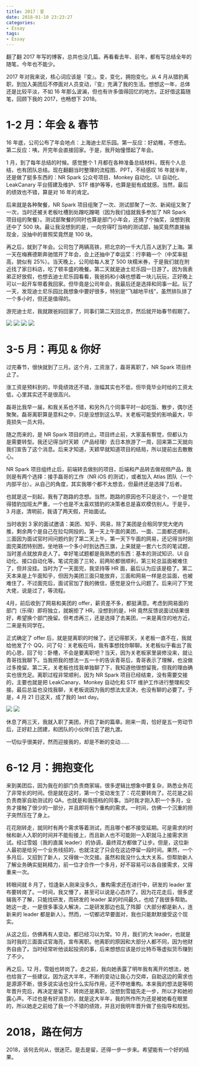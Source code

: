 ```yaml
---
title: 2017：变
date: 2018-01-10 23:23:27
categories:
- Essay
tags:
- Essay
---
```


翻了翻 2017 年写的博客，总共也没几篇。再看看去年、前年，都有写总结全年的随笔，今年也不能少。

2017 年对我来说，核心词应该是『变』。变，变化，拥抱变化。从 4 月从猎豹离职，到加入美团后不停面对人员变动，『变』充满了我的生活。想想这一年，总体还是比较平淡，不如 16 年那么波澜，但也有许多值得回忆的地方。正好借这篇随笔，回顾下我的 2017，也畅想下 2018。

<!-- more -->

# 1-2 月：年会 & 春节 #

16 年底，公司公布了年会地点：上海迪士尼乐园。第一反应：好幼稚，不想去。第二反应：咦，开完年会直接回家。于是，我开始憧憬起了年会。

1 月，到了每年总结的时候。感觉整个 1 月都在各种准备总结材料，既有个人总结，也有团队总结。现在翻翻当时整理的流程图、PPT，不经感叹 16 年就半年，还是做了挺多东西的：NR Spark 公众号项目、Monkey 自动化、UI 自动化、LeakCanary 平台搭建及维护、STF 维护等等，也算是挺有成就感。当然，最后的绩效也不错，算是对 16 年的肯定。

后来就是各种聚餐，NR Spark 项目组聚了一次、测试部聚了一次、新闻组又聚了一次，当时还被关老板吐槽到处蹭吃蹭喝（因为我们组就我多参加了 NR Spark 项目组的聚餐）。测试部聚餐的同时也算是部门小年会，还搞了个抽奖，没想到我还中了 500 块。最让我没想到的是，一向穷得叮当响的测试部，抽奖竟然直接抽现金，没抽中的普照奖竟然是 100 块。

再之后，就到了年会。公司包了两辆高铁，把北京的一千大几百人送到了上海。第一天在梅赛德斯奔驰馆开了年会，会上还抽中了幸运奖：行李箱一个（中奖率挺高，貌似有 25%）。当天晚上，公司给每人发了 500 块糯米券，于是我们就在附近找了家日料店，吃了顿丰盛的晚餐。第二天就是迪士尼乐园一日游了。因为我表弟正好放假，也想去迪士尼乐园看看，我爸妈和小姨也想着一块儿玩玩，正好晚上可以一起开车带着我回家。但毕竟是公司年会，我最后还是选择和同事一起。玩了一天，发现迪士尼乐园比我想象中要好很多，特别是“飞越地平线”，虽然排队排了一个多小时，但还是值得的。

游完迪士尼，我就跟爸妈回家了，同事们第二天回北京，然后就开始春节假期了。

![](/images/Overview-of-2017/1.jpg)
![](/images/Overview-of-2017/2.jpg)
![](/images/Overview-of-2017/3.jpg)
![](/images/Overview-of-2017/4.jpg)

# 3-5 月：再见 & 你好 #

过完春节，很快就到了三月。这个月，工资涨了，磊哥离职了，NR Spark 项目终止了。

涨工资是预料到的，毕竟绩效还不错，涨幅其实也不低，但毕竟毕业时给的工资太低，心里其实还不是很高兴。

磊哥比我早一届，和我关系也不错，和另外几个同事平时一起吃饭、散步，偶尔还聚聚。磊哥离职算是意料之中，只是没想到这么早。关老板可能受的影响最大，毕竟损失一员大将。

随之而来的，是 NR Spark 项目的终止。项目终止前，大家虽有察觉，但都认为是需要转型。我还记得当时天颖（产品经理）去日本旅游了一周，回来第二天就向我们宣告了这个消息。后来才知道，天颖早就知道项目的结局，所以提前出去散散心。

NR Spark 项目组终止后，前端转去做别的项目，后端和产品转去做视频产品，我则是有两个选择：接手磊哥的工作（NR iOS 的测试），或者加入 Atlas 团队（一个内部平台）。从自己的角度，其实我哪个都不太想去，但最终还是选择了后者。

也就是这一刻起，我有了跑路的念想。当然，跑路的原因也不只是这个，一个是觉得猎豹加班太严重，一个也是不太喜欢猎豹的决策者总是喜欢模仿别人。于是乎，3 月底，清明前，我请了两天假，开始面试。

当时收到 3 家的面试邀请：美团、知乎、网易，除了美团是合租同学党大佬内推，剩余两个是自己在拉勾网投的。第一天上午面的美团，一面、二面都还顺利，三面因为面试官时间问题约到了第二天上午。第一天下午面的网易，还记得当时刚面完美团特别困，坐地铁一个多小时到达西三旗，上来就是一套六七页的笔试题，当时差点就放弃走人了。幸好笔试题都是我熟悉的东西：基本的测试知识、UI 自动化、接口自动化等。笔试完面了三轮，前两轮都很顺利，第三轮总监面被难住了，但并没挂。当时为了一天面完，我坚持等 HR 面，最后认为应该是稳了。第二天本来是上午面知乎，但因为美团三面只能放弃，三面和网易一样是总监面，也被难住了，不过面完后，面试官加了我的微信，感觉是没什么问题了。后来问了下党大佬，说是过了，等流程。

4月，前后收到了网易和美团的 offer，薪资差不多，都挺满意。考虑到网易面的部门（乐得）即将独立，就婉拒了 HR，没想到的是，HR 竟然反馈说面试结果很好，希望换个部门挽留。但考虑再三，还是选择了去美团，一来是离住的地方近，二来是有同学在。

正式确定了 offer 后，就是提离职的时候了。还记得那天，关老板一直不在，我就给他发了个 QQ，问了句：关老板在吗，我有事想找你聊聊。关老板似乎看出了我的心思，回了句：卧槽，不会是要离职吧？当天，因为关老板家里装修没来，就让青哥找我聊下。当我把我的想法一五一十的告诉青哥后，青哥表示了理解，也没做过多挽留。第二天，关老板也找我单独聊了下，我知道他很想留我，但我的理由确实也很充足。离职过程非常顺利，因为 NR Spark 项目已经结束，没有需要交接的，主要也就是把 LeakCanary、Monkey 自动化和 STF 维护工作进行整理和交接。最后总监也没找我聊，关老板说因为我的想法太坚决，也没有聊的必要了。于是，4 月 21 日这天，成了我的 last day。

![](/images/Overview-of-2017/5.jpg)
![](/images/Overview-of-2017/6.jpg)

休息了两三天，我就入职了美团，开启了新的篇章。刚来一周，恰好是五一劳动节后，正好赶上团建，和团队的小伙伴们去了趟九渡。

一切似乎很美好，然而迎接我的，却是不断的变动……

# 6-12 月：拥抱变化 #

来到美团后，因为我在的部门负责商家端，很多逻辑比想象中要复杂，熟悉业务花了非常长的时间。但是就在这时，第一个变动发生了：花花要转岗了。花花是之前负责商家自助测试的 QA，也就是和我搭档的同事。当时我才刚入职一个多月，业务才接触了很少的一部分，并且即将有个重构的需求。一时间，仿佛一个沉重的担子突然压在了身上。

花花刚转走，就同时有两个需求等着测试，而且哪个都不接受延期。可是需求的时候和新人入职的时间并不能衔接上，而且新人也不可能刚一入职就马上接需求测试。经过雪姐（我的直属 leader）的协调，最终双方都做了让步。但是，这位新人最初是给另一个业务线招的，也就注定了只会在这边停留一段时间。果然，一个多月后，又招到了新人，又得做一次交接。虽然和我没什么太大关系，但帮助新人了解业务确实挺耗精力，前一位才合作一个多月，好不容易可以各自接需求，又得重来一次。

转眼间就 8 月了，恰逢新人刚来没多久，重构需求还在进行中，研发的 leader 宣布要转岗了。一时间，我又懵了，甚至可以说是心态炸了。因为花花走后，很多逻辑我不了解，只能找研发，而研发的 leader 呆的时间最久，也给了我很多帮助。她这一走，一是很多事没人解决，二是研发那边也乱了阵脚（大部分都是新人，连新来的 leader 都是新人）。然而，一切都迟早要面对，我也只能默默接受这个现实。

从这之后，仿佛再有人变动，都已经习以为常。10 月，我们的大 leader，也就是当时我的三面面试官海亮，宣布离职。他离职的原因和大部分人都不同，因为他财务自由了。当时经常听他谈起投资的事，后来想想应该是炒比特币等虚拟货币赚到了不少。

再之后，12 月，雪姐也转岗了。走之前，我向她表露了明年我有离开的想法，她也给我了一些建议。因为这大半年，不断的变动让我心力交瘁，自助这边的需求也是源源不断，很多说实话也没什么实际作用，还不停地重构。本来我的想法是等明年晋升完后，再决定是留下、转岗还是离职，没想到雪姐先走一步，所以才和她袒露心声。不过也是有好消息的，就是这大半年，我的所作所为还是被她看在眼里的，所以她走之前给了我一个不错的绩效，并且对我明年晋升做了些指导和规划。

# 2018，路在何方 #

2018，该何去何从，很迷茫。是去是留，还得一步一步来。希望能有一个好的结果。
